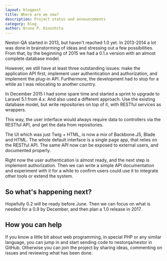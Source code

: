 ```yaml
---
layout: blogpost
title: Where are we now?
description: Project status and announcements
category: blog
author: Bruno P. Kinoshita
---
```


Nestor-QA started in 2013, but haven't reached 1.0 yet. In 2013-2014 a lot was done in brainstorming of ideas and stressing out a few possibilities. From that, by the beginning of 2015 we had a 0.1.x version with an almost complete database model.

However, we still have at least three outstanding issues: make the application API first, implement user authentication and authorization, and implement the plug-in API. Furthermore, the development had to stop for a while as I was relocating to another country.

In December 2015 I had some spare time and started a sprint to upgrade to Laravel 5.1 from 4.x. And also used a different approach. Use the existing database model, but write repositories on top of it, with RESTful services as wrappers.

This way, the user interface would always require data to controllers via the RESTful API, and get the data from repositories.

The UI which was just Twig + HTML, is now a mix of Backbone.JS, Blade and HTML. The whole default interface is a single page app, that relies on the RESTful API. The same API now can be exposed to external users, and documented properly.

Right now the user authentication is almost ready, and the next step is implement authorization. Then we can write a simple API documentation and experiment with it for a while to confirm users could use it to integrate other tools or extend the system.

## So what's happening next?

Hopefully 0.2 will be ready before June. Then we can focus on what is needed for a 0.9 by December, and then plan a 1.0 release in 2017.

## How you can help

If you know a little bit about web programming, in special PHP or any similar language, you can jump in and start sending code to nestorqa/nestor in GitHub. Otherwise you can join the project by sharing ideas, commenting on issues and reviewing what has been done.





